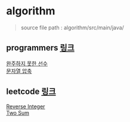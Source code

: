 # algorithm
> source file path : algorithm/src/main/java/

## programmers [링크](https://programmers.co.kr/)
[완주하지 못한 선수](https://github.com/Hyune-c/algorithm/tree/master/src/main/java/programmers.unfinishedplayer#%EC%A0%9C%ED%95%9C%EC%82%AC%ED%95%AD)  
[문자열 압축](https://github.com/Hyune-c/algorithm/tree/master/src/main/java/programmers.stringcompression)
 
## leetcode [링크](https://leetcode.com/)
[Reverse Integer](https://github.com/Hyune-c/algorithm/tree/master/src/main/java/leetcode.reverseinteger)  
[Two Sum](https://github.com/Hyune-c/algorithm/tree/master/src/main/java/leetcode.twosum)
